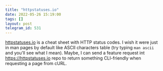 ```yaml
---
title: "httpstatuses.io"
date: 2022-05-26 15:19:00
tags: []
layout: post
telegram_id: 531
---
```


[httpstatuses.io](https://httpstatuses.io/) is a cheat sheet with HTTP status codes. I wish it were just in man pages by default like ASCII characters table (try typing `man ascii` and you'll see what I mean). Maybe, I can send a feature request int <https://httpstatuses.io> repo to return something CLI-friendly when requesting a page from cURL.
